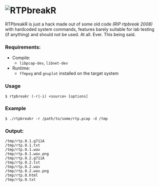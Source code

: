 # ![RTPbreakR](http://i.imgur.com/CztZLDE.png)

RTPbreakR is just a hack made out of some old code _(RIP rtpbreak 2008)_ with hardcoded system commands, features barely suitable for lab testing (if anything) and should not be used. At all. Ever. This being said.

### Requirements:

* Compile:
  * ```libpcap-dev```, ```libnet-dev```
* Runtime:
  * ```ffmpeg``` and ```gnuplot``` installed on the target system

### Usage
```
$ rtpbreakr (-r|-i) <source> [options]
```

### Example
```
$ ./rtpbreakr -r /path/to/some/rtp.pcap -d /tmp
```

### Output:
```
/tmp/rtp.0.1.g711A
/tmp/rtp.0.1.txt
/tmp/rtp.0.1.wav
/tmp/rtp.0.1.wav.png
/tmp/rtp.0.2.g711A
/tmp/rtp.0.2.txt
/tmp/rtp.0.2.wav
/tmp/rtp.0.2.wav.png
/tmp/rtp.0.html
/tmp/rtp.0.txt

```
